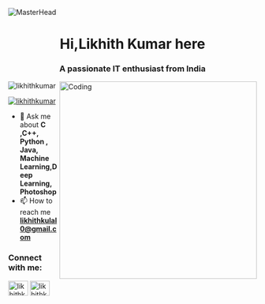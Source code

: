 ![MasterHead](https://previews.123rf.com/images/karpenkoilia/karpenkoilia1805/karpenkoilia180500027/102146167-vector-line-web-concept-for-programming-linear-web-banner-for-coding-.jpg)
<h1 align="center">Hi,Likhith Kumar here </h1>
<h3 align="center">A passionate IT enthusiast from India</h3>
<img align="right" alt="Coding" width="400" src="https://cdn.dribbble.com/users/1162077/screenshots/3848914/programmer.gif">

<p align="left"> <img src="https://komarev.com/ghpvc/?username=likhithkumar&label=Profile%20views&color=0e75b6&style=flat" alt="likhithkumar" /> </p>

<p align="left"> <a href="https://x.com/likhithkumar45" target="blank"><img src="https://img.shields.io/twitter/follow/likhithkumar?logo=twitter&style=for-the-badge" alt="likhithkumar" /></a> </p>


- 💬 Ask me about **C ,C++, Python , Java, Machine Learning,Deep Learning, Photoshop**
- 📫 How to reach me **likhithkulal0@gmail.com**

<h3 align="left">Connect with me:</h3>
<p align="left">
<a href="https://x.com/likhithkumar45" target="blank"><img align="center" src="https://raw.githubusercontent.com/rahuldkjain/github-profile-readme-generator/master/src/images/icons/Social/twitter.svg" alt="likhithkumar" height="30" width="40" /></a>
<a href="https://www.linkedin.com/in/likhith-kumar-315894248/" target="blank"><img align="center" src="https://raw.githubusercontent.com/rahuldkjain/github-profile-readme-generator/master/src/images/icons/Social/linked-in-alt.svg" alt="likhithkumar" height="30" width="40" /></a

